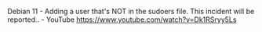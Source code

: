 Debian 11 - Adding a user that's NOT in the sudoers file. This incident will be reported.. - YouTube
https://www.youtube.com/watch?v=Dk1RSryy5Ls
